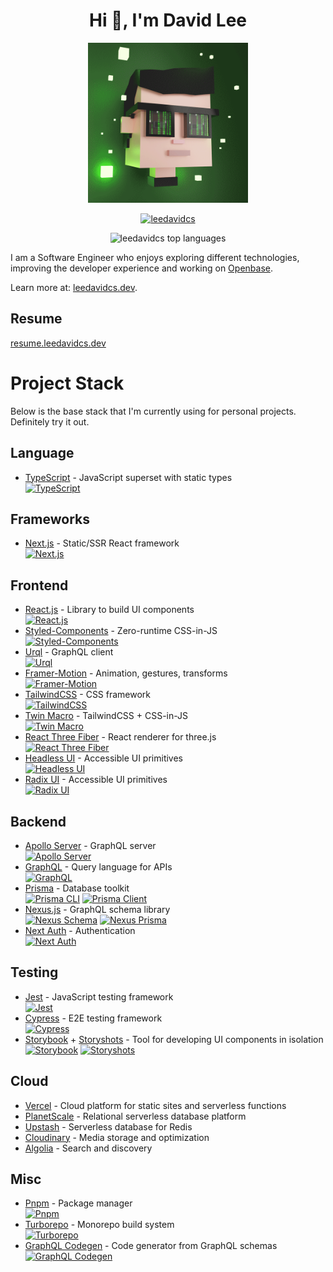 <h1 align="center">Hi 👋, I'm David Lee</h1>

<p align="center">
  <img alt="leedavidcs" src="./static/gifs/Miniteller-David.gif" height="256" width="256" />
</p>

<p align="center">
  <a href="https://github.com/ryo-ma/github-profile-trophy">
    <img alt="leedavidcs" src="https://github-profile-trophy.vercel.app/?username=leedavidcs&theme=onedark" width="660" />
  </a>
</p>

<p align="center">
  <img alt="leedavidcs top languages" src="https://github-readme-stats.vercel.app/api/top-langs/?username=leedavidcs&layout=compact&theme=onedark" />
</p>

I am a Software Engineer who enjoys exploring different technologies, improving the developer experience and working on [Openbase](https://openbase.com).

Learn more at: [leedavidcs.dev](https://leedavidcs.dev).

## Resume
[resume.leedavidcs.dev](https://resume.leedavidcs.dev)

# Project Stack
Below is the base stack that I'm currently using for personal projects. Definitely try it out.

## Language
* [TypeScript](https://www.typescriptlang.org/) - JavaScript superset with static types  
[![TypeScript](https://img.shields.io/npm/v/typescript)](https://www.npmjs.com/package/typescript)

## Frameworks
* [Next.js](https://nextjs.org/) - Static/SSR React framework  
[![Next.js](https://img.shields.io/npm/v/next)](https://www.npmjs.com/package/next)

## Frontend
* [React.js](https://reactjs.org/) - Library to build UI components  
[![React.js](https://img.shields.io/npm/v/react)](https://www.npmjs.com/package/react)
* [Styled-Components](https://styled-components.com/) - Zero-runtime CSS-in-JS  
[![Styled-Components](https://img.shields.io/npm/v/styled-components)](https://www.npmjs.com/package/styled-components)
* [Urql](https://formidable.com/open-source/urql/) - GraphQL client  
[![Urql](https://img.shields.io/npm/v/urql)](https://www.npmjs.com/package/urql)
* [Framer-Motion](https://www.framer.com/docs/) - Animation, gestures, transforms  
[![Framer-Motion](https://img.shields.io/npm/v/framer-motion)](https://www.npmjs.com/package/framer-motion)
* [TailwindCSS](https://tailwindcss.com/) - CSS framework  
[![TailwindCSS](https://img.shields.io/npm/v/tailwindcss)](https://www.npmjs.com/package/tailwindcss)
* [Twin Macro](https://github.com/ben-rogerson/twin.macro) - TailwindCSS + CSS-in-JS  
[![Twin Macro](https://img.shields.io/npm/v/twin.macro)](https://www.npmjs.com/package/twin.macro)
* [React Three Fiber](https://docs.pmnd.rs/react-three-fiber/getting-started/introduction) - React renderer for three.js  
[![React Three Fiber](https://img.shields.io/npm/v/@react-three/fiber)](https://www.npmjs.com/package/@react-three/fiber)
* [Headless UI](https://headlessui.dev/) - Accessible UI primitives  
[![Headless UI](https://img.shields.io/npm/v/@headlessui/react)](https://www.npmjs.com/package/@headlessui/react)
* [Radix UI](https://www.radix-ui.com/) - Accessible UI primitives  
[![Radix UI](https://img.shields.io/npm/v/@radix-ui/react-accordion)](https://www.npmjs.com/package/@radix-ui/react-accordion)

## Backend
* [Apollo Server](https://www.apollographql.com/docs/apollo-server/) - GraphQL server  
[![Apollo Server](https://img.shields.io/npm/v/apollo-server-micro)](https://www.npmjs.com/package/apollo-server-micro)
* [GraphQL](https://graphql.org/) - Query language for APIs  
[![GraphQL](https://img.shields.io/npm/v/graphql)](https://www.npmjs.com/package/graphql)
* [Prisma](https://www.prisma.io/) - Database toolkit  
[![Prisma CLI](https://img.shields.io/npm/v/@prisma/cli)](https://www.npmjs.com/package/prisma)
[![Prisma Client](https://img.shields.io/npm/v/@prisma/client)](https://www.npmjs.com/package/@prisma/client)
* [Nexus.js](https://nexusjs.org/) - GraphQL schema library  
[![Nexus Schema](https://img.shields.io/npm/v/nexus)](https://www.npmjs.com/package/nexus)
[![Nexus Prisma](https://img.shields.io/npm/v/nexus-prisma)](https://www.npmjs.com/package/nexus-prisma)
* [Next Auth](https://next-auth.js.org/) - Authentication  
[![Next Auth](https://img.shields.io/npm/v/next-auth)](https://www.npmjs.com/package/next-auth)

## Testing
* [Jest](https://jestjs.io/) - JavaScript testing framework  
[![Jest](https://img.shields.io/npm/v/jest)](https://www.npmjs.com/package/jest)
* [Cypress](https://www.cypress.io/) - E2E testing framework  
[![Cypress](https://img.shields.io/npm/v/cypress)](https://www.npmjs.com/package/cypress)
* [Storybook](https://storybook.js.org/) + [Storyshots](https://storybook.js.org/docs/react/workflows/snapshot-testing) - Tool for developing UI components in isolation  
[![Storybook](https://img.shields.io/npm/v/storybook)](https://www.npmjs.com/package/storybook)
[![Storyshots](https://img.shields.io/npm/v/@storybook/addon-storyshots)](https://www.npmjs.com/package/@storybook/addon-storyshots)

## Cloud
* [Vercel](https://vercel.com) - Cloud platform for static sites and serverless functions
* [PlanetScale](https://planetscale.com/) - Relational serverless database platform
* [Upstash](https://upstash.com/) - Serverless database for Redis
* [Cloudinary](https://cloudinary.com/) - Media storage and optimization
* [Algolia](https://www.algolia.com/) - Search and discovery

## Misc
* [Pnpm](https://pnpm.io/) - Package manager  
[![Pnpm](https://img.shields.io/npm/v/pnpm)](https://www.npmjs.com/package/pnpm)
* [Turborepo](https://turborepo.org/) - Monorepo build system  
[![Turborepo](https://img.shields.io/npm/v/turbo)](https://www.npmjs.com/package/turbo)
* [GraphQL Codegen](https://www.graphql-code-generator.com/) - Code generator from GraphQL schemas  
[![GraphQL Codegen](https://img.shields.io/npm/v/@graphql-codegen/cli)](https://www.npmjs.com/package/@graphql-codegen/cli)
